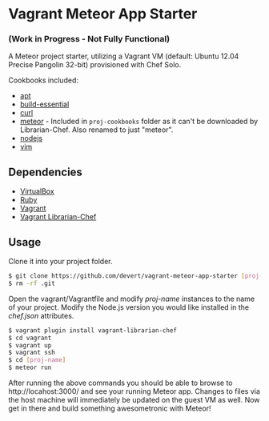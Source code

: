 # Vagrant Meteor App Starter 
### (Work in Progress - Not Fully Functional)

A Meteor project starter, utilizing a Vagrant VM (default: Ubuntu 12.04 Precise Pangolin 32-bit) provisioned with Chef Solo.

Cookbooks included:

* [apt](https://github.com/opscode-cookbooks/apt)
* [build-essential](https://github.com/opscode-cookbooks/build-essential)
* [curl](https://github.com/retr0h/cookbook-curl)
* [meteor](https://github.com/shoebappa/vagrant-meteor-windows) - Included in ```proj-cookbooks``` folder as it can't be downloaded by Librarian-Chef. Also renamed to just "meteor".
* [nodejs](https://github.com/mdxp/nodejs-cookbook.git)
* [vim](https://github.com/opscode-cookbooks/vim)

## Dependencies

* [VirtualBox](https://www.virtualbox.org/)
* [Ruby](http://www.ruby-lang.org/en/)
* [Vagrant](http://vagrantup.com/)
* [Vagrant Librarian-Chef](https://github.com/jimmycuadra/vagrant-librarian-chef)

## Usage

Clone it into your project folder.

```bash
$ git clone https://github.com/devert/vagrant-meteor-app-starter [proj-name]
$ rm -rf .git
```

Open the vagrant/Vagrantfile and modify *proj-name* instances to the name of your project. Modify the Node.js version you would like installed in the *chef.json* attributes.

```bash
$ vagrant plugin install vagrant-librarian-chef
$ cd vagrant
$ vagrant up
$ vagrant ssh
$ cd [proj-name]
$ meteor run
```

After running the above commands you should be able to browse to http://locahost:3000/ and see your running Meteor app. Changes to files via the host machine will immediately be updated on the guest VM as well. Now get in there and build something awesometronic with Meteor!
